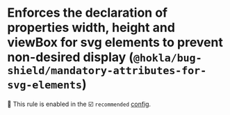 # Enforces the declaration of properties width, height and viewBox for svg elements to prevent non-desired display (`@hokla/bug-shield/mandatory-attributes-for-svg-elements`)

💼 This rule is enabled in the ☑️ `recommended` [config](https://github.com/hokla-org/eslint-plugin-bug-shield).

<!-- end auto-generated rule header -->
